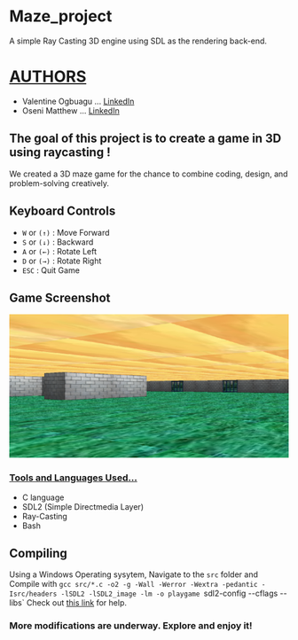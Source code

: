# Maze_project
A simple Ray Casting 3D engine using SDL as the rendering back-end.

# <u>AUTHORS</u>
- Valentine Ogbuagu ... [LinkedIn](http://www.linkedin.com/in/valentine-ogbuagu-79b977172)
- Oseni Matthew ... [LinkedIn](https://www.linkedin.com/in/oseni-matthew-025b4a283/) 

## The goal of this project is to create a game in 3D using raycasting !
We created a 3D maze game for the chance to combine coding, design, and problem-solving creatively.

## Keyboard Controls
- `W` or `(↑)` : Move Forward
- `S` or `(↓)` : Backward
- `A` or `(←)` : Rotate Left 
- `D` or `(→)` : Rotate Right 
- `ESC` : Quit Game

## Game Screenshot

![maze2](https://github.com/Osenimatthew/Rough_work/blob/master/images/maze2.png)

### <u>Tools and Languages Used...</u>
- C language
- SDL2 (Simple Directmedia Layer)
- Ray-Casting
- Bash

## Compiling
Using a Windows Operating sysytem, Navigate to the `src` folder and Compile with 
`gcc src/*.c -o2 -g -Wall -Werror -Wextra -pedantic -Isrc/headers -lSDL2 -lSDL2_image -lm -o playgame `sdl2-config --cflags --libs`
Check out [this link](https://www.matsson.com/prog/sdl2-mingw-w64-tutorial.php#:~:text=the%20gcc%20command.-,Step%202%3A%20Installing%20SDL2,library%20for%20Windows%20using%20MinGW.&text=After%20extracting%20the%20contents%20using,bit%20version%20of%20the%20library) for help.

### More modifications are underway. Explore and enjoy it!
